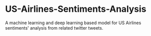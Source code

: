# US-Airlines-Sentiments-Analysis
A machine learning and deep learning based model for US Airlines sentiments' analysis from related twitter tweets.
